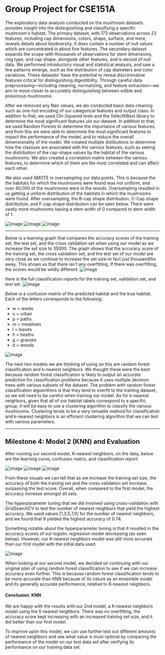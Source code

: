 # Group Project for CSE151A

The exploratory data analysis conducted on the mushroom datasets provides insight into the distinguishing and classifying a specific mushroom's habitat. The primary dataset, with 173 observations across 23 features, including cap dimensions, colors, shape, surface, and more, reveals details about biodiversity. It does contain a number of null values which are concentrated in about five features. The secondary dataset expands the scope with thousands of observations for stem dimensions, ring type, and cap shape, alongside other features, and is devoid of null data. We performed introductory visual and statistical analysis, and saw a few patterns emerge, such as the distribution of cap diameters and color variations. These datasets' have the potential to reveal discriminative features critical for distinguishing digestibility. Through careful data preprocessing—including cleaning, normalizing, and feature extraction—we aim to move closer to accurately distinguishing between edible and poisonous mushrooms.


After we removed any Nan values, we alo conducted basic data cleaning such as one-hot encoding of our categorical features and output class. In addition to that, we used Chi-Squared tests and the SelectKBest library to determine the most significant features uin our dataset. In addition to that, we used Random Forests to determine the importance of various features, and from this we were able to determine the most significant features to impact the performance of the model, and to reduce the overall dimensionality of the model. We created multiple distibutions to determine how the classses are associated with the various features, such as seeing the distribution of the cap-shape values by the habitat of the various mushrooms. We also created a correlation matrix between the variosu features, to determine which of them are the most correlated and can affect each other.

We also used SMOTE in oversampling our data points. This is because the the habitats for which the mushrooms were found was not uniform, and over 40,000 of the mushrooms were in the woods. Oversampling resulted in us getting a uniform distribution of the habitats in which the mushrooms were found. After oversampling, the B-cap shape distribution, C-Cap shape distribution, and F-cap shape distribution can be seen below. There were vastly more mushrooms having a stem width of 0 compared to stem width of 1.

![image](./B-Cap_Shape_dist.png)
![image](./C-Cap_Shape_dist.png)
![image](./F-Cap_Shape_dist.png)

----------------------------------------------------------------------------------------
Below is a learning graph that compares the accuracy scores of the training set, the test set, and the cross validation set when using our model as we increase the set size to 35000. The graph shows that the accuracy score of the training set, the cross validation set, and the test set of our model are very close as we continue to increase the set size–in fact just thousandths away. This shows us that there isn't any overfitting. If there was overfitting, the scores would be wildly different. 
![image](./Learning_Curve_Graph.png)

Here is the full classification reports for the training set, validation set, and test set.
![image](./Classification_Report.png)

Below is a confusion matrix of the predicted habitat and the true habitat. Each of the letters corresponds to the following:
- w = waste
- u = urban
- p = paths
- m = meadows
- l = leaves
- h = heaths
- g = grasses
- d = woods

![image](./Confusion_Matrix.png)

The next two models we are thinking of using on this are random forest classification and k-nearest neighbors. We thought these were the best because random forest classification is likely to output an accurate prediction for classification problems because it uses multiple decision trees with various subsets of the dataset. The problem with random forest classification algoerithms is that they tend to overfit to the training dataset, so we will need to be careful when training our model.  As for k-nearest neighbors, given that all of our habitat labels correspond to a specific group, it will be easy to use a clustering algorithm to classify the various mushrooms. Clustering tends to be a very versatile method for classification and k-nearest neighbors is an efficient clustering algorithm that we can test with various parameters. 

----------------------------------------------------------------------------------------
## Milestone 4: Model 2 (KNN) and Evaluation

After running our second model, K-nearest neighbors, on the data, below are the learning curve, confusion matrix, and classification report. 

![image](./Learning_Curve_KNN.png)
![image](./Confusion_Matrices_KNN.png)
![image](./Classification_Report_KNN.png)

From these visuals we can tell that as we increase the training set size, the accuracy of both the training set and the cross validation set increase, surpassing the test score. Overall, when compared to the first model, the accuracy increase amongst all sets. 

The hyperparameter tuning that we did involved using cross-validation with GridSearchCV to test the number of nearest neighbors that yield the highest accuracy. We used values [1,3,5,7,9] for the number of nearest neighbors, and we found that 9 yielded the highest accuracy of 0.74.

Something notable about the hyperparameter tuning is that it resulted in the accuracy scores of our logistic regression model decreasing (as seen below). However, our K-nearest neighbors model was still more accurate than our first model with the initial data used.

![image](./Learning_Curve_Log_Reg.png)

When looking at our second model, we decided on continuing with our original plan of using random forest classification to see if we can increase accuracy even further. This is because random forest classification tends to be more accurate than KNN because of its nature as an ensemble model and its generally accurate performance, relative to K-nearest neighbors. 

#### Conclusion: KNN
We are happy with the results with our 2nd model, a K-nearest neighbors model using the 5 nearest neighbors. There was no overfitting, the accuracy score kept increasing with an increased training set size, and it did better than our first model. 

To improve upon this model, we can use further test out different amounts of nearest neighbors and see what value is most optimal by comparing the performance of the model on our test data set after verifying its performance on our training data set. 
